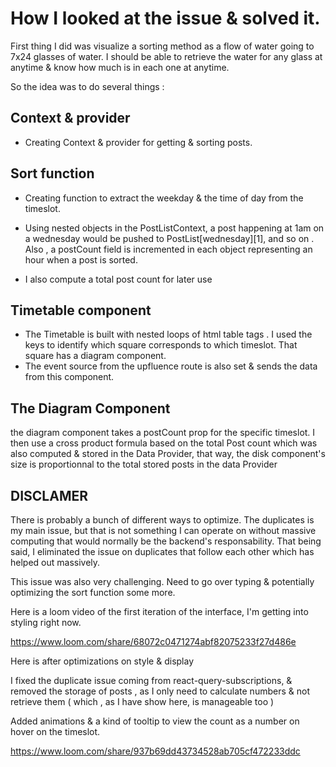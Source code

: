 # How I looked at the issue & solved it.

First thing I did was visualize a sorting method as a flow of water going to 7x24 glasses of water. I should be able to retrieve the water for any glass at anytime & know how much is in each one at anytime.

So the idea was to do several things :

## Context & provider

- Creating Context & provider for getting & sorting posts.


## Sort function

- Creating function to extract the weekday & the time of day from the timeslot.

- Using nested objects in the PostListContext, a post happening at 1am on a wednesday would be pushed to PostList[wednesday][1], and so on . Also , a postCount field is incremented in each object representing an hour when a post is sorted.

- I also compute a total post count for later use

## Timetable component

- The Timetable is built with nested loops of html table tags . I used the keys to identify which square corresponds to which timeslot. That square has a diagram component.
- The event source from the upfluence route is also set & sends the data from this component.

## The Diagram Component

the diagram component takes a postCount prop for the specific timeslot. I then use a cross product formula based on the total Post count which was also computed & stored in the Data Provider, that way, the disk component's size is proportionnal to the total stored posts in the data Provider


## DISCLAMER

There is probably a bunch of different ways to optimize. The duplicates is my main issue, but that is not something I can operate on without massive computing that would normally be the backend's responsability. That being said, I eliminated the issue on duplicates that follow each other which has helped out massively.


This issue was also very challenging. Need to go over typing & potentially optimizing the sort function some more.

Here is a loom video of the first iteration of the interface, I'm getting into styling right now.

https://www.loom.com/share/68072c0471274abf82075233f27d486e



Here is after optimizations on style & display

I fixed the duplicate issue coming from react-query-subscriptions, & removed the storage of posts , as I only need to calculate numbers & not retrieve them ( which , as I have show here, is manageable too ) 

Added animations & a kind of tooltip to view the count as a number on hover on the timeslot. 

https://www.loom.com/share/937b69dd43734528ab705cf472233ddc
